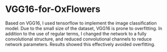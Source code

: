 # VGG16-for-OxFlowers
Based on VGG16, I used tensorflow to implement the image classification model. Due to the small size of the dataset, VGG16 is prone to overfitting. In addition to the use of regular terms, I changed the network to a fully convolutional structure, and reduced convolutional channels to reduce network parameters. Results showed this effectively avoided overfitting.
